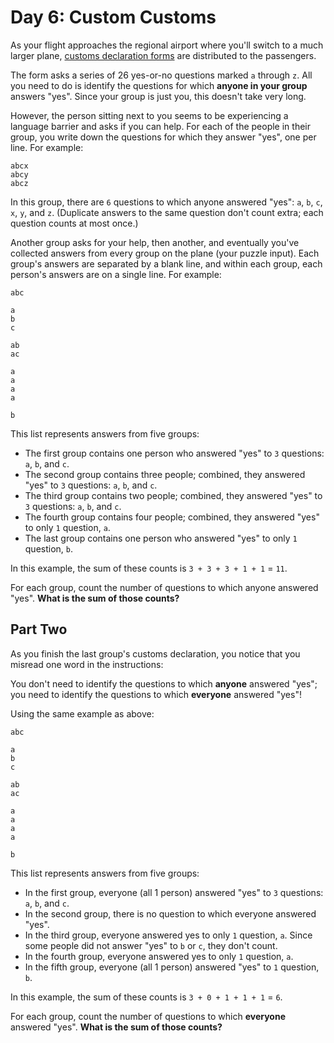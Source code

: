 # Day 6: Custom Customs 

As your flight approaches the regional airport where you'll switch to a much
larger plane, [customs declaration forms][1] are distributed to the passengers.

The form asks a series of 26 yes-or-no questions marked `a` through `z`. All
you need to do is identify the questions for which **anyone in your group**
answers "yes". Since your group is just you, this doesn't take very long.

However, the person sitting next to you seems to be experiencing a language
barrier and asks if you can help. For each of the people in their group, you
write down the questions for which they answer "yes", one per line. For example:

```
abcx
abcy
abcz
```

In this group, there are `6` questions to which anyone answered "yes": `a`, `b`,
`c`, `x`, `y`, and `z`. (Duplicate answers to the same question don't count
extra; each question counts at most once.)

Another group asks for your help, then another, and eventually you've collected
answers from every group on the plane (your puzzle input). Each group's answers
are separated by a blank line, and within each group, each person's answers are
on a single line. For example:

```
abc

a
b
c

ab
ac

a
a
a
a

b
```

This list represents answers from five groups:

- The first group contains one person who answered "yes" to `3` questions: `a`,
`b`, and `c`.
- The second group contains three people; combined, they answered "yes" to `3`
questions: `a`, `b`, and `c`.
- The third group contains two people; combined, they answered "yes" to `3`
questions: `a`, `b`, and `c`.
- The fourth group contains four people; combined, they answered "yes" to only
`1` question, `a`.
- The last group contains one person who answered "yes" to only `1` question,
`b`.

In this example, the sum of these counts is `3 + 3 + 3 + 1 + 1` = `11`.

For each group, count the number of questions to which anyone answered "yes".
**What is the sum of those counts?**

## Part Two

As you finish the last group's customs declaration, you notice that you misread
one word in the instructions:

You don't need to identify the questions to which **anyone** answered "yes"; you
need to identify the questions to which **everyone** answered "yes"!

Using the same example as above:

```
abc

a
b
c

ab
ac

a
a
a
a

b
```

This list represents answers from five groups:

- In the first group, everyone (all 1 person) answered "yes" to `3` questions:
`a`, `b`, and `c`.
- In the second group, there is no question to which everyone answered "yes".
- In the third group, everyone answered yes to only `1` question, `a`. Since
some people did not answer "yes" to `b` or `c`, they don't count.
- In the fourth group, everyone answered yes to only `1` question, `a`.
- In the fifth group, everyone (all 1 person) answered "yes" to `1` question,
`b`.

In this example, the sum of these counts is `3 + 0 + 1 + 1 + 1` = `6`.

For each group, count the number of questions to which **everyone** answered
"yes". **What is the sum of those counts?**

[1]: https://en.wikipedia.org/wiki/Customs_declaration
